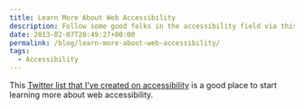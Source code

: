 ```yaml
---
title: Learn More About Web Accessibility
description: Follow some good folks in the accessibility field via this Twitter list.
date: 2013-02-07T20:49:27+00:00
permalink: /blog/learn-more-about-web-accessibility/
tags:
  - Accessibility
---
```


This [Twitter list that I've created on accessibility](https://twitter.com/i/lists/84355088) is a good place to start learning more about web accessibility.
